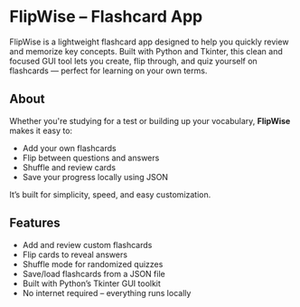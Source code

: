 # FlipWise – Flashcard App

FlipWise is a lightweight flashcard app designed to help you quickly review and memorize key concepts. Built with Python and Tkinter, this clean and focused GUI tool lets you create, flip through, and quiz yourself on flashcards — perfect for learning on your own terms.


## About

Whether you're studying for a test or building up your vocabulary, **FlipWise** makes it easy to:
- Add your own flashcards
- Flip between questions and answers
- Shuffle and review cards
- Save your progress locally using JSON

It’s built for simplicity, speed, and easy customization.


## Features

- Add and review custom flashcards  
- Flip cards to reveal answers  
- Shuffle mode for randomized quizzes  
- Save/load flashcards from a JSON file  
- Built with Python’s Tkinter GUI toolkit  
- No internet required – everything runs locally  
